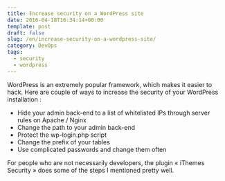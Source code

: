 ```yaml
---
title: Increase security on a WordPress site
date: 2016-04-18T16:34:14+00:00
template: post
draft: false
slug: /en/increase-security-on-a-wordpress-site/
category: DevOps
tags:
  - security
  - wordpress
---
```


WordPress is an extremely popular framework, which makes it easier to hack. Here are couple of ways to increase the security of your WordPress installation :

* Hide your admin back-end to a list of whitelisted IPs through server rules on Apache / Nginx
* Change the path to your admin back-end
* Protect the wp-login.php script
* Change the prefix of your tables
* Use complicated passwords and change them often

For people who are not necessarily developers, the plugin « iThemes Security » does some of the steps I mentioned pretty well.

